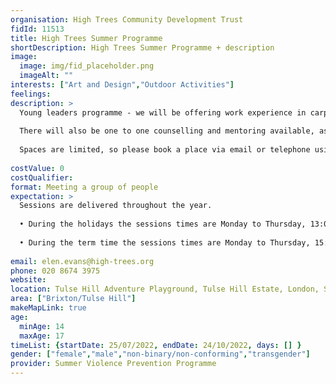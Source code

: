 ```yaml
---
organisation: High Trees Community Development Trust
fidId: 11513
title: High Trees Summer Programme
shortDescription: High Trees Summer Programme + description
image:
  image: img/fid_placeholder.png
  imageAlt: ""
interests: ["Art and Design","Outdoor Activities"]
feelings:
description: >
  Young leaders programme - we will be offering work experience in carpentry, practical building of wooden play equipment for the children and young people at the playground to interact with including ramps, pulleys and wooden carts, basic play work training as well as on the job support to build woodworking skills, administrative and planning skills and basic risk assessment skills.
  
  There will also be one to one counselling and mentoring available, as well as hot and cold meals/snacks.
  
  Spaces are limited, so please book a place via email or telephone using the contact details provided. 
  
costValue: 0
costQualifier: 
format: Meeting a group of people
expectation: >
  Sessions are delivered throughout the year. 
  
  • During the holidays the sessions times are Monday to Thursday, 13:00 to 17:00
  
  • During the term time the sessions times are Monday to Thursday, 15:30 to 19:30
  
email: elen.evans@high-trees.org
phone: 020 8674 3975
website: 
location: Tulse Hill Adventure Playground, Tulse Hill Estate, London, SW2 2EY
area: ["Brixton/Tulse Hill"]
makeMapLink: true
age:
  minAge: 14
  maxAge: 17
timeList: {startDate: 25/07/2022, endDate: 24/10/2022, days: [] }
gender: ["female","male","non-binary/non-conforming","transgender"]
provider: Summer Violence Prevention Programme
---
```


